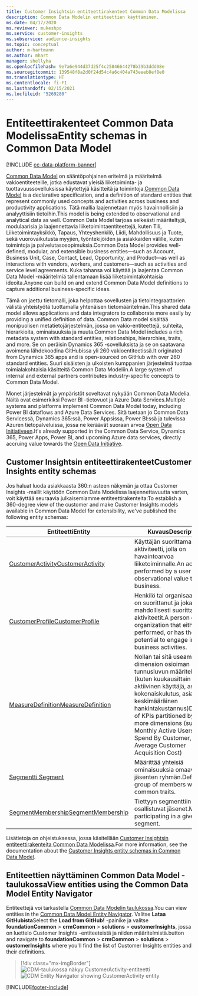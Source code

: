 ```yaml
---
title: Customer Insightsin entiteettirakenteet Common Data Modelissa
description: Common Data Modelin entiteettien käyttäminen.
ms.date: 04/17/2020
ms.reviewer: mukeshpo
ms.service: customer-insights
ms.subservice: audience-insights
ms.topic: conceptual
author: m-hartmann
ms.author: mhart
manager: shellyha
ms.openlocfilehash: 9e7a6e944d37d25f4c25846644278b39b3ddd08e
ms.sourcegitcommit: 139548f8a2d0f24d54c4a6c404a743eeeb8ef8e0
ms.translationtype: HT
ms.contentlocale: fi-FI
ms.lasthandoff: 02/15/2021
ms.locfileid: "5269280"
---
```

# <a name="entity-schemas-in-common-data-model"></a><span data-ttu-id="56e04-103">Entiteettirakenteet Common Data Modelissa</span><span class="sxs-lookup"><span data-stu-id="56e04-103">Entity schemas in Common Data Model</span></span>

[!INCLUDE [cc-data-platform-banner](../includes/cc-data-platform-banner.md)]

<span data-ttu-id="56e04-104">[Common Data Model](https://docs.microsoft.com/common-data-model/) on sääntöpohjainen eritelmä ja määritelmä vakioentiteeteille, jotka edustavat yleisiä liiketoiminta- ja tuottavuussovelluksissa käytettyjä käsitteitä ja toimintoja.</span><span class="sxs-lookup"><span data-stu-id="56e04-104">[Common Data Model](https://docs.microsoft.com/common-data-model/) is a declarative specification, and a definition of standard entities that represent commonly used concepts and activities across business and productivity applications.</span></span> <span data-ttu-id="56e04-105">Tätä mallia laajennetaan myös havainnollisiin ja analyyttisiin tietoihin.</span><span class="sxs-lookup"><span data-stu-id="56e04-105">This model is being extended to observational and analytical data as well.</span></span> <span data-ttu-id="56e04-106">Common Data Model tarjoaa selkeästi määriteltyjä, modulaarisia ja laajennettavia liiketoimintaentiteettejä, kuten Tili, Liiketoimintayksikkö, Tapaus, Yhteyshenkilö, Liidi, Mahdollisuus ja Tuote, sekä vuorovaikutusta myyjien, työntekijöiden ja asiakkaiden välille, kuten toimintoja ja palvelutasosopimuksia.</span><span class="sxs-lookup"><span data-stu-id="56e04-106">Common Data Model provides well-defined, modular, and extensible business entities—such as Account, Business Unit, Case, Contact, Lead, Opportunity, and Product—as well as interactions with vendors, workers, and customers—such as activities and service level agreements.</span></span> <span data-ttu-id="56e04-107">Kuka tahansa voi käyttää ja laajentaa Common Data Model -määritelmiä tallentamaan lisää liiketoimintakohtaisia ideoita.</span><span class="sxs-lookup"><span data-stu-id="56e04-107">Anyone can build on and extend Common Data Model definitions to capture additional business-specific ideas.</span></span>

<span data-ttu-id="56e04-108">Tämä on jaettu tietomalli, joka helpottaa sovellusten ja tietointegraattorien välistä yhteistyötä tuottamalla yhtenäisen tietomääritelmän.</span><span class="sxs-lookup"><span data-stu-id="56e04-108">This shared data model allows applications and data integrators to collaborate more easily by providing a unified definition of data.</span></span> <span data-ttu-id="56e04-109">Common Data model sisältää monipuolisen metatietojärjestelmän, jossa on vakio-entiteettejä, suhteita, hierarkioita, ominaisuuksia ja muuta.</span><span class="sxs-lookup"><span data-stu-id="56e04-109">Common Data Model includes a rich metadata system with standard entities, relationships, hierarchies, traits, and more.</span></span> <span data-ttu-id="56e04-110">Se on peräisin Dynamics 365 -sovelluksista ja se on saatavana avoimena lähdekoodina GitHubissa yli 260 vakioentiteetissä.</span><span class="sxs-lookup"><span data-stu-id="56e04-110">It originated from Dynamics 365 apps and is open-sourced on GitHub with over 260 standard entities.</span></span> <span data-ttu-id="56e04-111">Suuri sisäisten ja ulkoisten kumppanien järjestelmä tuottaa toimialakohtaisia käsitteitä Common Data Modeliin.</span><span class="sxs-lookup"><span data-stu-id="56e04-111">A large system of internal and external partners contributes industry-specific concepts to Common Data Model.</span></span>

<span data-ttu-id="56e04-112">Monet järjestelmät ja ympäristöt soveltavat nykyään Common Data Modelia. Näitä ovat esimerkiksi Power BI -tietovuot ja Azure Data Services.</span><span class="sxs-lookup"><span data-stu-id="56e04-112">Multiple systems and platforms implement Common Data Model today, including Power BI dataflows and Azure Data Services.</span></span> <span data-ttu-id="56e04-113">Sitä tuetaan jo Common Data Servicessä, Dynamics 365:ssä, Power Appsissa, Power BI:ssä ja tulevissa Azuren tietopalveluissa, jossa ne keräävät suoraan arvoa [Open Data Initiativeen](https://www.microsoft.com/open-data-initiative).</span><span class="sxs-lookup"><span data-stu-id="56e04-113">It's already supported in the Common Data Service, Dynamics 365, Power Apps, Power BI, and upcoming Azure data services, directly accruing value towards the [Open Data Initiative](https://www.microsoft.com/open-data-initiative).</span></span>

## <a name="customer-insights-entity-schemas"></a><span data-ttu-id="56e04-114">Customer Insightsin entiteettirakenteet</span><span class="sxs-lookup"><span data-stu-id="56e04-114">Customer Insights entity schemas</span></span>

<span data-ttu-id="56e04-115">Jos haluat luoda asiakkaasta 360:n asteen näkymän ja ottaa Customer Insights -mallit käyttöön Common Data Modelissa laajennettavuutta varten, voit käyttää seuraavia julkaisemiamme entiteettirakenteita:</span><span class="sxs-lookup"><span data-stu-id="56e04-115">To establish a 360-degree view of the customer and make Customer Insights models available in Common Data Model for extensibility, we've published the following entity schemas:</span></span>

| <span data-ttu-id="56e04-116">Entiteetti</span><span class="sxs-lookup"><span data-stu-id="56e04-116">Entity</span></span> | <span data-ttu-id="56e04-117">Kuvaus</span><span class="sxs-lookup"><span data-stu-id="56e04-117">Description</span></span> |
|---------|---------|
|[<span data-ttu-id="56e04-118">CustomerActivity</span><span class="sxs-lookup"><span data-stu-id="56e04-118">CustomerActivity</span></span>](https://docs.microsoft.com/common-data-model/schema/core/applicationcommon/foundationcommon/crmcommon/solutions/customerinsights/customeractivity) | <span data-ttu-id="56e04-119">Käyttäjän suorittama aktiviteetti, jolla on havaintoarvoa liiketoiminnalle.</span><span class="sxs-lookup"><span data-stu-id="56e04-119">An activity performed by a user that has observational value to the business.</span></span> |
|[<span data-ttu-id="56e04-120">CustomerProfile</span><span class="sxs-lookup"><span data-stu-id="56e04-120">CustomerProfile</span></span>](https://docs.microsoft.com/common-data-model/schema/core/applicationcommon/foundationcommon/crmcommon/solutions/customerinsights/customerprofile) | <span data-ttu-id="56e04-121">Henkilö tai organisaatio, joka on suorittanut ja joka voi mahdollisesti suorittaa aktiviteetit.</span><span class="sxs-lookup"><span data-stu-id="56e04-121">A person or organization that either performed, or has the potential to engage in, business activities.</span></span> |
|[<span data-ttu-id="56e04-122">MeasureDefinition</span><span class="sxs-lookup"><span data-stu-id="56e04-122">MeasureDefinition</span></span>](https://docs.microsoft.com/common-data-model/schema/core/applicationcommon/foundationcommon/crmcommon/solutions/customerinsights/measuredefinition) | <span data-ttu-id="56e04-123">Nollan tai sitä useamman dimension osioiman tunnusluvun määritelmä (kuten kuukausittain aktiivinen käyttäjä, asiakkaan kokonaiskulutus, asiakkaan keskimääräinen hankintakustannus)</span><span class="sxs-lookup"><span data-stu-id="56e04-123">Definition of KPIs partitioned by zero or more dimensions (such as Monthly Active Users, Total Spend By Customer, Average Customer Acquisition Cost)</span></span> |
|[<span data-ttu-id="56e04-124">Segmentti </span><span class="sxs-lookup"><span data-stu-id="56e04-124">Segment</span></span>](https://docs.microsoft.com/common-data-model/schema/core/applicationcommon/foundationcommon/crmcommon/solutions/customerinsights/segment) | <span data-ttu-id="56e04-125">Määrittää yhteisiä ominaisuuksia omaavien jäsenten ryhmän.</span><span class="sxs-lookup"><span data-stu-id="56e04-125">Defines a group of members with common traits.</span></span> |
|[<span data-ttu-id="56e04-126">SegmentMembership</span><span class="sxs-lookup"><span data-stu-id="56e04-126">SegmentMembership</span></span>](https://docs.microsoft.com/common-data-model/schema/core/applicationcommon/foundationcommon/crmcommon/solutions/customerinsights/segmentmembership) | <span data-ttu-id="56e04-127">Tiettyyn segmenttiin osallistuvat jäsenet.</span><span class="sxs-lookup"><span data-stu-id="56e04-127">Members participating in a given segment.</span></span> |

<span data-ttu-id="56e04-128">Lisätietoja on ohjeistuksessa, jossa käsitellään [Customer Insightsin entiteettirakenteita Common Data Modelissa](https://docs.microsoft.com/common-data-model/schema/core/applicationcommon/foundationcommon/crmcommon/solutions/customerinsights/overview).</span><span class="sxs-lookup"><span data-stu-id="56e04-128">For more information, see the documentation about the [Customer Insights entity schemas in Common Data Model](https://docs.microsoft.com/common-data-model/schema/core/applicationcommon/foundationcommon/crmcommon/solutions/customerinsights/overview).</span></span>

## <a name="view-entities-using-the-common-data-model-entity-navigator"></a><span data-ttu-id="56e04-129">Entiteettien näyttäminen Common Data Model -taulukossa</span><span class="sxs-lookup"><span data-stu-id="56e04-129">View entities using the Common Data Model Entity Navigator</span></span>

<span data-ttu-id="56e04-130">Entiteettejä voi tarkastella [Common Data Modelin taulukossa](https://microsoft.github.io/CDM/).</span><span class="sxs-lookup"><span data-stu-id="56e04-130">You can view entities in the [Common Data Model Entity Navigator](https://microsoft.github.io/CDM/).</span></span> <span data-ttu-id="56e04-131">Valitse **Lataa GitHubista**</span><span class="sxs-lookup"><span data-stu-id="56e04-131">Select the **Load from GitHub!**</span></span> <span data-ttu-id="56e04-132">-painike ja valitse **foundationCommon** > **crmCommon** > **solutions** > **customerInsights**, jossa on luettelo Customer Insights -entiteeteistä ja niiden määritelmistä.</span><span class="sxs-lookup"><span data-stu-id="56e04-132">button and navigate to **foundationCommon** > **crmCommon** > **solutions** > **customerInsights** where you'll find the list of Customer Insights entities and their definitions.</span></span>
> [!div class="mx-imgBorder"]
> <span data-ttu-id="56e04-133">![CDM-taulukossa näkyy CustomerActivity-entiteetti](media/CDM-entity-navigator.png "CDM-taulukossa näkyy CustomerActivity-entiteetti")</span><span class="sxs-lookup"><span data-stu-id="56e04-133">![CDM Entity Navigator showing CustomerActivity entity](media/CDM-entity-navigator.png "CDM Entity Navigator showing CustomerActivity entity")</span></span>


[!INCLUDE[footer-include](../includes/footer-banner.md)]